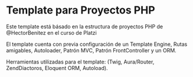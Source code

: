 # Template para Proyectos PHP

Este template está básado en la estructura de proyectos PHP de @HectorBenitez en el curso de Platzi

El template cuenta con previa configuración de un Template Engine, Rutas amigables, Autoloader, Patrón MVC, Patrón FrontController y un ORM.

Herramientas utilizadas para el template: (Twig, Aura/Router, ZendDiactoros, Eloquent ORM, Autoload).